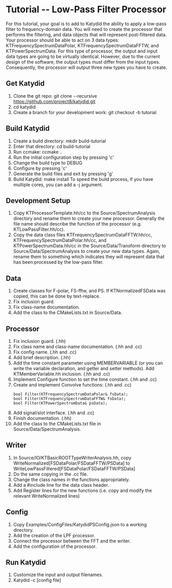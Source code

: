# Tutorial -- Low-Pass Filter Processor

For this tutorial, your goal is to add to Katydid the ability to apply a low-pass filter to frequency-domain data.  You will need to create the processor that performs the filtering, and data objects that will represent post-filtered data.  Your processor should be able to act on 3 data types: KTFrequencySpectrumDataPolar, KTFrequencySpectrumDataFFTW, and KTPowerSpectrumData. For this type of processor, the output and input data types are going to be virtually identical. However, due to the current design of the software, the output types must differ from the input types. Consequently, the processor will output three new types you have to create.

## Get Katydid
1. Clone the git repo: git clone --recursive https://github.com/project8/katydid.git
2. cd katydid
3. Create a branch for your development work: git checkout -b tutorial


## Build Katydid
1. Create a build directory: mkdir build-tutorial
2. Enter that directory: cd build-tutorial
3. Run ccmake: ccmake ..
4. Run the initial configuration step by pressing 'c'
5. Change the build type to DEBUG
6. Configure by pressing 'c'
7. Generate the build files and exit by pressing 'g'
8. Build Katydid: make install
   To speed the build process, if you have multiple cores, you can add a -j argument.

## Development Setup
1. Copy KTProcessorTemplate.hh/cc to the Source/SpectrumAnalysis directory and rename them to create your new processor. Generally the file name should describe the function of the processor (e.g. KTLowPassFilter.hh/cc).
2. Copy the data class files KTFrequencySpectrumDataFFTW.hh/cc, KTFrequencySpectrumDataPolar.hh/cc, and KTPowerSpectrumData.hh/cc in the Source/Data/Transform directory to Source/Data/SpectrumAnalysis to create your new data types. Again, rename them to something which indicates they will represent data that has been processed by the low-pass filter.


## Data
1. Create classes for F-polar, FS-fftw, and PS. If KTNormalizedFSData was copied, this can be done by text-replace.
2. Fix inclusion guard.
3. Fix class-name documentation.
4. Add the class to the CMakeLists.txt in Source/Data.


## Processor
1. Fix inclusion guard. (.hh)
2. Fix class name and class-name documentation. (.hh and .cc)
3. Fix config name. (.hh and .cc)
4. Add brief description. (.hh)
5. Add the time constant parameter using MEMBERVARIABLE (or you can write the variable declaration, and getter and setter methods).  Add KTMemberVariable.hh inclusion. (.hh and .cc)
6. Implement Configure function to set the time constant. (.hh and .cc)
7. Create and implement Convolve functions: (.hh and .cc)
    ```
    bool Filter(KTFrequencySpectrumDataPolar& fsData);
    bool Filter(KTFrequencySpectrumDataFFTW& fsData);
    bool Filter(KTPowerSpectrumData& psData);
    ```
8. Add signal/slot interface. (.hh and .cc)
9. Finish documentation. (.hh)
10. Add the class to the CMakeLists.txt file in Source/Data/SpectrumAnalysis.


## Writer
1. In Source/IO/KTBasicROOTTypeWriterAnalysis.hh, copy WriteNormalized[FSDataPolar/FSDataFFTW/PSData] to WriteLowPassFiltered[FSDataPolar/FSDataFFTW/PSData]
2. Do the same copying in the .cc file.
3. Change the class names in the functions appropriately.
4. Add a #include line for the data class header.
5. Add Register lines for the new functions (i.e. copy and modify the relevant WriteNormalized lines)


## Config
1. Copy Examples/ConfigFiles/KatydidPSConfig.json to a working directory.
2. Add the creation of the LPF processor.
3. Connect the processor between the FFT and the writer.
4. Add the configuration of the processor.


## Run Katydid
1. Customize the input and output filenames.
2. Katydid -c [config file]
